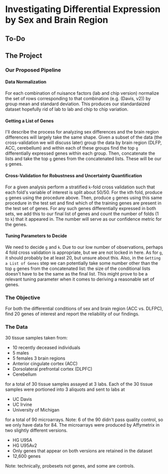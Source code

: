 # Investigating Differential Expression by Sex and Brain Region

## To-Do

## The Project

### Our Proposed Pipeline

#### Data Normalization
For each combination of nuisance factors (lab and chip version) normalize the set of rows corresponding to that combination (e.g. (Davis, v2)) by group mean and standard deviation. This produces our standardaized dataset hopefully rid of lab to lab and chip to chip variation.

####  Getting a List of Genes
I'll describe the process for analyzing sex differences and the brain region differences will largely take the same shape. Given a subset of the data (the cross-validation we will discuss later) group the data by brain region (DLFP, ACC, cerebellum) and within each of these groups find the top `g` differentially expressed genes within each group. Then, concatenate the lists and take the top `g` genes from the concatenated lists. These will be our `g` genes.

#### Cross-Validation for Robustness and Uncertainty Quantification
For a given analysis perform a stratified `k`-fold cross validation such that each fold's variable of interest is split about 50/50. For the `k`th fold, produce `g` genes using the procedure above. Then, produce `g` genes using this same procedure in the test set and find which of the training genes are present in the test set of genes. For any such genes differentially expressed in both sets, we add this to our final list of genes and count the number of folds (1 to `k`) that it appeared in. The number will serve as our confidence metric for the genes.

#### Tuning Parameters to Decide
We need to decide `g` and `k`. Due to our low number of observations, perhaps 4 fold cross validation is appropriate, but we are not locked in here. As for `g`, it should probably be at least 20, but unsure about this. Also, in the `Getting a List of Genes` step we can potentially take some number other than the top `g` genes from the concatenated list: the size of the conditional lists doesn't have to be the same as the final list. This might prove to be a relevant tuning parameter when it comes to deriving a reasonable set of genes.

### The Objective
For both the differential conditions of sex and brain region (ACC vs. DLFPC), find 20 genes of interest and report the reliability of our findings.

### The Data
30 tissue samples taken from:
* 10 recently deceased individuals
* 5 males
* 5 females
3 brain regions
* Anterior cingulate cortex (ACC)
* Dorsolateral prefrontal cortex (DLPFC)
* Cerebellum

for a total of 30 tissue samples assayed at 3 labs. Each of the 30 tissue samples were portioned into 3 aliquots and sent to labs at

* UC Davis
* UC Irvine
* University of Michigan

for a total of 90 microarrays. Note: 6 of the 90 didn't pass quality control, so we only have data for 84. The microarrays were produced by Affymetrix in two slightly different versions.

* HG U95A
* HG U95Av2
* Only genes that appear on both versions are retained in the dataset
* 12,600 genes

Note: technically, probesets not genes, and some are controls.
